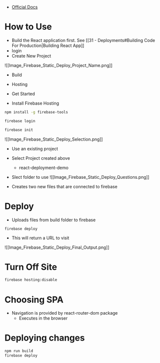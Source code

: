 - [Official Docs](https://firebase.google.com/docs/hosting)

# How to Use

- Build the React application first. See [[31 - Deployments#Building Code For Production|Building React App]]
- login
- Create New Project

![[Image_Firebase_Static_Deploy_Project_Name.png]]

- Build
- Hosting
- Get Started

- Install Firebase Hosting

```bash
npm install -g firebase-tools

firebase login

firebase init
```


![[Image_Firebase_Static_Deploy_Selection.png]]

- Use an existing project
- Select Project created above
	- react-deployment-demo
- Slect folder to use
![[Image_Firebase_Static_Deploy_Questions.png]]

- Creates two new files that are connected to firebase

# Deploy

- Uploads files from build folder to firebase

```
firebase deploy
```

- This will return a URL to visit

![[Image_Firebase_Static_Deploy_Final_Output.png]]

# Turn Off Site

```bash
firebase hosting:disable
```

# Choosing SPA

- Navigation is provided by react-router-dom package
	- Executes in the browser

# Deploying changes

```bash
npm run build
firebase deploy
```